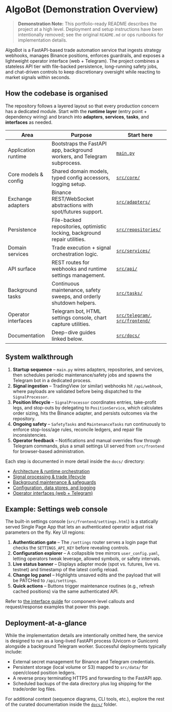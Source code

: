 # AlgoBot (Demonstration Overview)

> **Demonstration Note:** This portfolio-ready README describes the project at a high level. Deployment and setup instructions have been intentionally removed; see the original `README.md` or ops runbooks for implementation details.

AlgoBot is a FastAPI-based trade automation service that ingests strategy webhooks, manages Binance positions, enforces guardrails, and exposes a lightweight operator interface (web + Telegram). The project combines a stateless API tier with file-backed persistence, long-running safety jobs, and chat-driven controls to keep discretionary oversight while reacting to market signals within seconds.

## How the codebase is organised

The repository follows a layered layout so that every production concern has a dedicated module. Start with the **runtime layer** (entry point + dependency wiring) and branch into **adapters**, **services**, **tasks**, and **interfaces** as needed.

| Area | Purpose | Start here |
| --- | --- | --- |
| Application runtime | Bootstraps the FastAPI app, background workers, and Telegram subprocess. | [`main.py`](main.py) |
| Core models & config | Shared domain models, typed config accessors, logging setup. | [`src/core/`](src/core) |
| Exchange adapters | Binance REST/WebSocket abstractions with spot/futures support. | [`src/adapters/`](src/adapters) |
| Persistence | File-backed repositories, optimistic locking, background repair utilities. | [`src/repositories/`](src/repositories) |
| Domain services | Trade execution + signal orchestration logic. | [`src/services/`](src/services) |
| API surface | REST routes for webhooks and runtime settings management. | [`src/api/`](src/api) |
| Background tasks | Continuous maintenance, safety sweeps, and orderly shutdown helpers. | [`src/tasks/`](src/tasks) |
| Operator interfaces | Telegram bot, HTML settings console, chart capture utilities. | [`src/telegram/`](src/telegram), [`src/frontend/`](src/frontend) |
| Documentation | Deep-dive guides linked below. | [`src/docs/`](docs) |

## System walkthrough

1. **Startup sequence** – `main.py` wires adapters, repositories, and services, then schedules periodic maintenance/safety jobs and spawns the Telegram bot in a dedicated process.
2. **Signal ingestion** – TradingView (or similar) webhooks hit `/api/webhook`, where payloads are validated before being dispatched to the `SignalProcessor`.
3. **Position lifecycle** – `SignalProcessor` coordinates entries, take-profit legs, and stop-outs by delegating to `PositionService`, which calculates order sizing, hits the Binance adapter, and persists outcomes via the repository.
4. **Ongoing safety** – `SafetyTasks` and `MaintenanceTasks` run continuously to enforce stop-loss/age rules, reconcile ledgers, and repair file inconsistencies.
5. **Operator feedback** – Notifications and manual overrides flow through Telegram commands, plus a small settings UI served from `src/frontend` for browser-based administration.

Each step is documented in more detail inside the `docs/` directory:

- [Architecture & runtime orchestration](src/docs/architecture.md)
- [Signal processing & trade lifecycle](src/docs/trade-lifecycle.md)
- [Background maintenance & safeguards](src/docs/background-jobs.md)
- [Configuration, data stores, and logging](src/docs/operations.md)
- [Operator interfaces (web + Telegram)](src/docs/interfaces.md)

## Example: Settings web console

The built-in settings console (`src/frontend/settings.html`) is a statically served Single Page App that lets an authenticated operator adjust risk parameters on the fly. Key UI regions:

1. **Authentication gate** – The `/settings` router serves a login page that checks the `SETTINGS_API_KEY` before revealing controls.
2. **Configuration explorer** – A collapsible tree mirrors `user_config.yaml`, letting operators tweak leverage, allowed symbols, or safety intervals.
3. **Live status banner** – Displays adapter mode (spot vs. futures, live vs. testnet) and timestamp of the latest config reload.
4. **Change log panel** – Highlights unsaved edits and the payload that will be PATCHed to `/api/settings`.
5. **Quick actions** – Buttons trigger maintenance routines (e.g., refresh cached positions) via the same authenticated API.

Refer to [the interface guide](src/docs/interfaces.md) for component-level callouts and request/response examples that power this page.

## Deployment-at-a-glance

While the implementation details are intentionally omitted here, the service is designed to run as a long-lived FastAPI process (Uvicorn or Gunicorn) alongside a background Telegram worker. Successful deployments typically include:

- External secret management for Binance and Telegram credentials.
- Persistent storage (local volume or S3) mapped to `src/data/` for open/closed position ledgers.
- A reverse proxy terminating HTTPS and forwarding to the FastAPI app.
- Scheduled backups of the data directory plus log shipping for the trade/order log files.

For additional context (sequence diagrams, CLI tools, etc.), explore the rest of the curated documentation inside the [`docs/`](docs) folder.